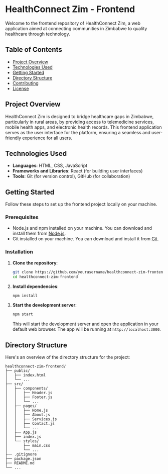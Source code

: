 # HealthConnect Zim - Frontend

Welcome to the frontend repository of HealthConnect Zim, a web application aimed at connecting communities in Zimbabwe to quality healthcare through technology.

## Table of Contents

- [Project Overview](#project-overview)
- [Technologies Used](#technologies-used)
- [Getting Started](#getting-started)
- [Directory Structure](#directory-structure)
- [Contributing](#contributing)
- [License](#license)

## Project Overview

HealthConnect Zim is designed to bridge healthcare gaps in Zimbabwe, particularly in rural areas, by providing access to telemedicine services, mobile health apps, and electronic health records. This frontend application serves as the user interface for the platform, ensuring a seamless and user-friendly experience for all users.

## Technologies Used

- **Languages**: HTML, CSS, JavaScript
- **Frameworks and Libraries**: React (for building user interfaces)
- **Tools**: Git (for version control), GitHub (for collaboration)

## Getting Started

Follow these steps to set up the frontend project locally on your machine.

### Prerequisites

- Node.js and npm installed on your machine. You can download and install them from [Node.js](https://nodejs.org/).
- Git installed on your machine. You can download and install it from [Git](https://git-scm.com/).

### Installation

1. **Clone the repository**:

    ```bash
    git clone https://github.com/yourusername/healthconnect-zim-frontend.git
    cd healthconnect-zim-frontend
    ```

2. **Install dependencies**:

    ```bash
    npm install
    ```

3. **Start the development server**:

    ```bash
    npm start
    ```

    This will start the development server and open the application in your default web browser. The app will be running at `http://localhost:3000`.

## Directory Structure

Here's an overview of the directory structure for the project:

```plaintext
healthconnect-zim-frontend/
├── public/
│   ├── index.html
│   └── ...
├── src/
│   ├── components/
│   │   ├── Header.js
│   │   ├── Footer.js
│   │   └── ...
│   ├── pages/
│   │   ├── Home.js
│   │   ├── About.js
│   │   ├── Services.js
│   │   ├── Contact.js
│   │   └── ...
│   ├── App.js
│   ├── index.js
│   └── styles/
│       ├── main.css
│       └── ...
├── .gitignore
├── package.json
├── README.md
└── ...

